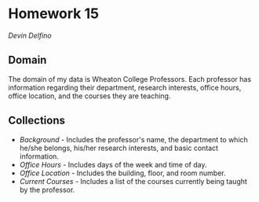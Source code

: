 Homework 15
===========
*Devin Delfino*

Domain
------
The domain of my data is Wheaton College Professors. Each professor has information regarding their department, research interests, office hours, office location, and the courses they are teaching.

Collections
-----------
* *Background* - Includes the professor's name, the department to which he/she belongs, his/her research interests, and basic contact information.
* *Office Hours* - Includes days of the week and time of day.
* *Office Location* - Includes the building, floor, and room number.
* *Current Courses* - Includes a list of the courses currently being taught by the professor.


